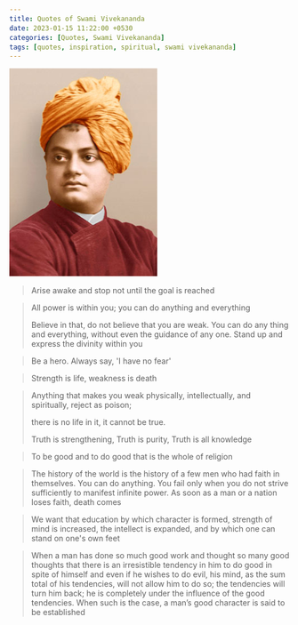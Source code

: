 ```yaml
---
title: Quotes of Swami Vivekananda
date: 2023-01-15 11:22:00 +0530
categories: [Quotes, Swami Vivekananda]
tags: [quotes, inspiration, spiritual, swami vivekananda]
---
```


![Swami Vivekananda](/assets/img/swami-vivekananda.jpg)

> Arise awake and stop not until the goal is reached


> All power is within you; you can do anything and everything
>
> Believe in that, do not believe that you are weak.
  You can do any thing and everything, without even the guidance of any one. Stand up and express the divinity within you


> Be a hero. Always say, 'I have no fear'


> Strength is life, weakness is death


> Anything that makes you weak physically, intellectually, and spiritually, reject as poison;
>
> there is no life in it, it cannot be true.
>
> Truth is strengthening, Truth is purity, Truth is all knowledge


> To be good and to do good that is the whole of religion


> The history of the world is the history of a few men who had faith in themselves. You can do anything. You fail only when you do not strive sufficiently to manifest infinite power. As soon as a man or a nation loses faith, death comes

> We want that education by which character is formed, strength of mind is increased, the intellect is expanded, and by which one can stand on one's own feet


> When a man has done so much good work and thought so many good thoughts that there is an irresistible tendency in him to do good in spite of himself and even if he wishes to do evil, his mind, as the sum total of his tendencies, will not allow him to do so; the tendencies will turn him back; he is completely under the influence of the good tendencies. When such is the case, a man’s good character is said to be established